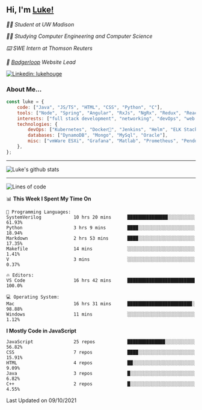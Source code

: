 <h2> Hi, I'm <a href="https://www.lukehouge.com">Luke!</a></h2>

<p><em>👨‍🎓 Student at UW Madison</em></p>
<p><em>🧑‍💻 Studying Computer Engineering and Computer Science</em></p>
<p><em>⌨️ SWE Intern at Thomson Reuters</em></p>
<p><em>🚆  <a href="https://badgerloop.com">Badgerloop</a> Website Lead</em></p>


[![Linkedin: lukehouge](https://img.shields.io/badge/-lukehouge-blue?style=flat-square&logo=Linkedin&logoColor=white&link=https://www.linkedin.com/in/lukehouge/)](https://www.linkedin.com/in/lukehouge/)

### About Me...  

```javascript
const luke = {
    code: ["Java", "JS/TS", "HTML", "CSS", "Python", "C"],
    tools: ["Node", "Spring", "Angular", "RxJs", "NgRx", "Redux", "React", "Electron", "Gradle"],
    interests: ["full stack development", "networking", "devOps", "web dev", "photography"],
    technologies: {
        devOps: ["Kubernetes", "Docker🐳", "Jenkins", "Helm", "ELK Stack"],
        databases: ["DynamoDB", "Mongo", "MySql", "Oracle"],
        misc: ["vmWare ESXi", "Grafana", "Matlab", "Prometheus", "Pendo", "Rancher", "Cisco"]
    },
};
```
---

![Luke's github stats](https://github-readme-stats.vercel.app/api?username=lukehouge&show_icons=true&theme=dracula)

---

<!--START_SECTION:waka-->
![Lines of code](https://img.shields.io/badge/From%20Hello%20World%20I%27ve%20Written-2.1%20million%20lines%20of%20code-blue)

📊 **This Week I Spent My Time On** 

```text
💬 Programming Languages: 
SystemVerilog            10 hrs 20 mins      ███████████████░░░░░░░░░░   61.93% 
Python                   3 hrs 9 mins        ████░░░░░░░░░░░░░░░░░░░░░   18.94% 
Markdown                 2 hrs 53 mins       ████░░░░░░░░░░░░░░░░░░░░░   17.35% 
Makefile                 14 mins             ░░░░░░░░░░░░░░░░░░░░░░░░░   1.41% 
V                        3 mins              ░░░░░░░░░░░░░░░░░░░░░░░░░   0.37%

🔥 Editors: 
VS Code                  16 hrs 42 mins      █████████████████████████   100.0%

💻 Operating System: 
Mac                      16 hrs 31 mins      ████████████████████████░   98.88% 
Windows                  11 mins             ░░░░░░░░░░░░░░░░░░░░░░░░░   1.12%

```

**I Mostly Code in JavaScript** 

```text
JavaScript               25 repos            ██████████████░░░░░░░░░░░   56.82% 
CSS                      7 repos             ████░░░░░░░░░░░░░░░░░░░░░   15.91% 
HTML                     4 repos             ██░░░░░░░░░░░░░░░░░░░░░░░   9.09% 
Java                     3 repos             █░░░░░░░░░░░░░░░░░░░░░░░░   6.82% 
C++                      2 repos             █░░░░░░░░░░░░░░░░░░░░░░░░   4.55%

```



 Last Updated on 09/10/2021
<!--END_SECTION:waka-->
